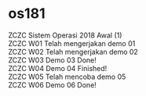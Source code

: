 # os181
ZCZC Sistem Operasi 2018 Awal (1) <br />
ZCZC W01 Telah mengerjakan demo 01 <br />
ZCZC W02 Telah mengerjakan demo 02 <br />
ZCZC W03 Demo 03 Done! <br />
ZCZC W04 Demo 04 Finished! <br />
ZCZC W05 Telah mencoba demo 05 <br />
ZCZC W06 Demo 06 Done! <br />
